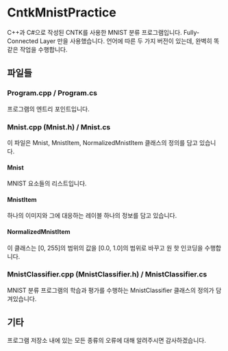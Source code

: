 # CntkMnistPractice
C++과 C#으로 작성된 CNTK를 사용한 MNIST 분류 프로그램입니다. Fully-Connected Layer 만을 사용했습니다. 언어에 따른 두 가지 버전이 있는데, 완벽히 똑같은 작업을 수행합니다.

## 파일들
### Program.cpp / Program.cs
프로그램의 엔트리 포인트입니다.

### Mnist.cpp (Mnist.h) / Mnist.cs
이 파일은 Mnist, MnistItem, NormalizedMnistItem 클래스의 정의를 담고 있습니다.
#### Mnist
MNIST 요소들의 리스트입니다.
#### MnistItem
하나의 이미지와 그에 대응하는 레이블 하나의 정보를 담고 있습니다.
#### NormalizedMnistItem
이 클래스는 [0, 255]의 범위의 값을 [0.0, 1.0]의 범위로 바꾸고 원 핫 인코딩을 수행합니다.

### MnistClassifier.cpp (MnistClassifier.h) / MnistClassifier.cs
MNIST 분류 프로그램의 학습과 평가를 수행하는 MnistClassifier 클래스의 정의가 담겨있습니다.

## 기타
프로그램 저장소 내에 있는 모든 종류의 오류에 대해 알려주시면 감사하겠습니다.

